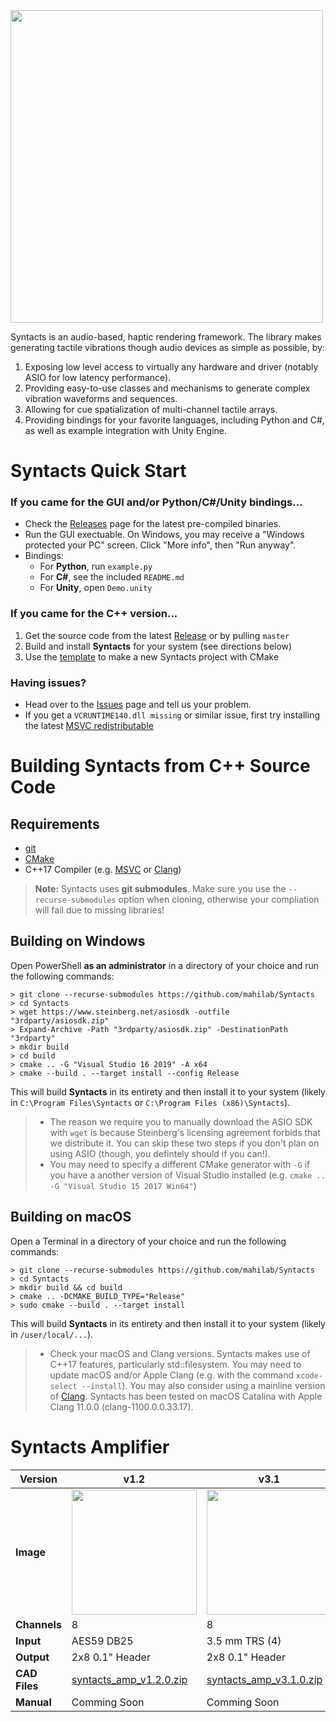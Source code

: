 <img src="https://raw.githubusercontent.com/mahilab/Syntacts/master/logo/logo_text.png" width="500">

Syntacts is an audio-based, haptic rendering framework. The library makes generating tactile vibrations though audio devices as simple as possible, by:

1) Exposing low level access to virtually any hardware and driver (notably ASIO for low latency performance).
2) Providing easy-to-use classes and mechanisms to generate complex vibration waveforms and sequences.
3) Allowing for cue spatialization of multi-channel tactile arrays.
4) Providing bindings for your favorite languages, including Python and C#, as well as example integration with Unity Engine.

# Syntacts Quick Start

### If you came for the GUI and/or Python/C#/Unity bindings...
- Check the [Releases](https://github.com/mahilab/Syntacts/releases) page for the latest pre-compiled binaries. 
- Run the GUI exectuable. On Windows, you may receive a "Windows protected your PC" screen. Click "More info", then "Run anyway".
- Bindings:
  - For **Python**, run `example.py`
  - For **C#**, see the included `README.md`
  - For **Unity**, open `Demo.unity`

### If you came for the C++ version...
1) Get the source code from the latest [Release](https://github.com/mahilab/Syntacts/releases) or by pulling `master`
2) Build and install **Syntacts** for your system (see directions below)
3) Use the [template](https://github.com/mahilab/Syntacts/tree/master/template) to make a new Syntacts project with CMake

### Having issues?
- Head over to the [Issues](https://github.com/mahilab/Syntacts/issues) page and tell us your problem.
- If you get a `VCRUNTIME140.dll missing` or similar issue, first try installing the latest [MSVC redistributable](https://support.microsoft.com/en-us/help/2977003/the-latest-supported-visual-c-downloads)

# Building Syntacts from C++ Source Code

## Requirements

- [git](https://git-scm.com/)
- [CMake](https://cmake.org/)
- C++17 Compiler (e.g. [MSVC](https://visualstudio.microsoft.com/vs/) or [Clang](https://clang.llvm.org/))

>**Note:** Syntacts uses **git submodules**. Make sure you use the `--recurse-submodules` option when cloning, otherwise your compliation will fail due to missing libraries!

## Building on Windows

Open PowerShell **as an administrator** in a directory of your choice and run the following commands:

```shell
> git clone --recurse-submodules https://github.com/mahilab/Syntacts 
> cd Syntacts
> wget https://www.steinberg.net/asiosdk -outfile "3rdparty/asiosdk.zip"
> Expand-Archive -Path "3rdparty/asiosdk.zip" -DestinationPath "3rdparty"
> mkdir build
> cd build
> cmake .. -G "Visual Studio 16 2019" -A x64
> cmake --build . --target install --config Release
```

This will build **Syntacts** in its entirety and then install it to your system (likely in `C:\Program Files\Syntacts` or `C:\Program Files (x86)\Syntacts`). 

>- The reason we require you to manually download the ASIO SDK with `wget` is because Steinberg's licensing agreement forbids that we distribute it. You can skip these two steps if you don't plan on using ASIO (though, you defintely should if you can!).
>- You may need to specify a different CMake generator with `-G` if you have a another version of Visual Studio installed (e.g. `cmake .. -G "Visual Studio 15 2017 Win64"`)

## Building on macOS

Open a Terminal in a directory of your choice and run the following commands:

```shell
> git clone --recurse-submodules https://github.com/mahilab/Syntacts 
> cd Syntacts
> mkdir build && cd build
> cmake .. -DCMAKE_BUILD_TYPE="Release"
> sudo cmake --build . --target install
```

This will build **Syntacts** in its entirety and then install it to your system (likely in `/user/local/...`). 

>- Check your macOS and Clang versions. Syntacts makes use of C++17 features, particularly std::filesystem. You may need to update macOS and/or Apple Clang (e.g. with the command `xcode-select --install`). You may also consider using a mainline version of [Clang](https://clang.llvm.org/). Syntacts has been tested on macOS Catalina with Apple Clang 11.0.0 (clang-1100.0.0.33.17).

# Syntacts Amplifier


|**Version**|**v1.2**|**v3.1**|
|---|---|---|
|**Image**|<img src="https://raw.githubusercontent.com/wiki/mahilab/Syntacts/images/amps/v1.2.png" width="200">|<img src="https://raw.githubusercontent.com/wiki/mahilab/Syntacts/images/amps/v3.1.png" width="200">|
|**Channels**|8|8|
|**Input**|AES59 DB25|3.5 mm TRS (4)|
|**Output**|2x8 0.1" Header|2x8 0.1" Header|
|**CAD Files**| [syntacts_amp_v1.2.0.zip](https://raw.githubusercontent.com/wiki/mahilab/Syntacts/images/amps/syntacts_amp_v1.2.0.zip) | [syntacts_amp_v3.1.0.zip](https://raw.githubusercontent.com/wiki/mahilab/Syntacts/images/amps/syntacts_amp_v3.1.0.zip) | 
|**Manual**|Comming Soon|Comming Soon|
